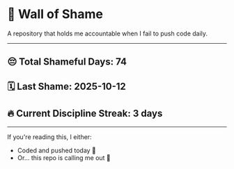 # 🧱 Wall of Shame

A repository that holds me accountable when I fail to push code daily.

---

## 😔 Total Shameful Days: **74**
## 🗓️ Last Shame: **2025-10-12**
## 🔥 Current Discipline Streak: **3 days**

---

If you're reading this, I either:
- Coded and pushed today 💪
- Or... this repo is calling me out 😤

